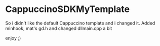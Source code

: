 # CappuccinoSDKMyTemplate
 
So i didn't like the default Cappuccino template and i changed it.
Added minhook, mat's gd.h and changed dllmain.cpp a bit

enjoy ;)